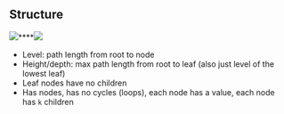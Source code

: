 ## Structure
![](https://lh4.googleusercontent.com/x9zZW5_F_Zt_4weec-t9sgssz0EjinnaAkZFQ5DIpnv0l5VCMYLthEconKmWZ8FIxcaEPMhPD5kCv6OO45cwyoC0vGRV6j49mNX3pbDSpKJgACD12-6Et9Pwp50IVe47vYOySTiUKyi_R6YqsRK5MD4)****![](https://lh3.googleusercontent.com/--sc-6lkPdLHDxE-FJlauKKGGmGoDMPdQrxFtXFw7YvembsFAI0qoUrcPBWkzCkAS2UaMB8vRt7yAOnFghRqrv12ao8Xh3JPSRfNUU5oCRlEPijyT1stq0No4_kOQbWKS4xHRTEZZDvhWxihnrujS6c)

- Level: path length from root to node
- Height/depth: max path length from root to leaf (also just level of the lowest leaf)
- Leaf nodes have no children
- Has nodes, has no cycles (loops), each node has a value, each node has `k` children